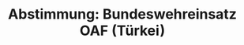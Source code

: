 ---
abstimmung:
  abstimmung: 1
  bundestagssitzung: 10
  datum: 29. Januar 2014
  legislaturperiode: 18
categories:
- Bundeswehr
- Ausland
data:
- title: Abstimmungsergebnis 20140129_1-data.pdf
  url: /res/abstimmungsliste/20140129_1-data.pdf
- title: Abstimmungsergebnis 20140129_1_xls-data.csv
  url: /res/abstimmungsliste/csv/20140129_1_xls-data.csv
documents:
- local: /res/abstimmungsdaten/018-010-01/1800262.pdf
  title: Drucksache 18/00262.pdf
  url: http://dip21.bundestag.de/dip21/btd/18/002/1800262.pdf
- local: /res/abstimmungsdaten/018-010-01/1800347.pdf
  title: Drucksache 18/00347.pdf
  url: http://dip21.bundestag.de/dip21/btd/18/003/1800347.pdf
ergebnis:
  cdu/csu:
    enthaltung: 0
    gesamt: 311
    ja: 299
    nein: 0
    nichtabgegeben: 12
    ungueltig: 0
  die.linke:
    enthaltung: 0
    gesamt: 64
    ja: 0
    nein: 61
    nichtabgegeben: 3
    ungueltig: 0
  file: 20140129_1_xls-data.csv
  gruenen:
    enthaltung: 4
    gesamt: 63
    ja: 53
    nein: 2
    nichtabgegeben: 4
    ungueltig: 0
  spd:
    enthaltung: 3
    gesamt: 193
    ja: 170
    nein: 8
    nichtabgegeben: 12
    ungueltig: 0
layout: abstimmung
links:
- title: https://www.bundestag.de/parlament/plenum/abstimmung/abstimmung?id=250
  url: https://www.bundestag.de/parlament/plenum/abstimmung/abstimmung?id=250
- title: http://www.abgeordnetenwatch.de/fortsetzung_des_patriot_einsatzes_in_der_tuerkei-1105-546.html
  url: http://www.abgeordnetenwatch.de/fortsetzung_des_patriot_einsatzes_in_der_tuerkei-1105-546.html
preview: 'Deutscher Bundestag


  10. Sitzung des Deutschen Bundestages

  am Mittwoch, 29.Januar 2014

  Endgültiges Ergebnis der Namentlichen Abstimmung Nr. 1


  Beschlussempfehlung des Auswärtigen Ausschusses (3. Ausschuss) zu dem Antrag

  der Bundesregierung

  Fortsetzung der Entsendung bewaffneter deutscher Streitkräfte zur Verstärkung der

  integrierten Luftverteidigung der NATO auf Ersuchen der Türkei und auf Grundlage

  des Rechts auf kollektive Selbstverteidigung (Artikel 51 der Charta der Vereinten

  Nationen) sowie des Beschlusses des Nordatlantikrates vom 4. Dezember 2012

  Drucksachen 18/262 und 18/347


  Abgegebene Stimmen insgesamt:


  600


  Nicht abgegebene Stimmen:

  Ja-Stimmen:


  31

  522


  Nein-Stimmen:


  71


  Enthaltungen:


  7


  Ungültige:


  0


  Berlin, den 29. Jan. 14


  Beginn: 16:41

  Ende: 16:44

  '
tags:
- Bundeswehr
- OAF
- Türkei
- NATO
title: 'Abstimmung: Bundeswehreinsatz OAF (Türkei)'
---